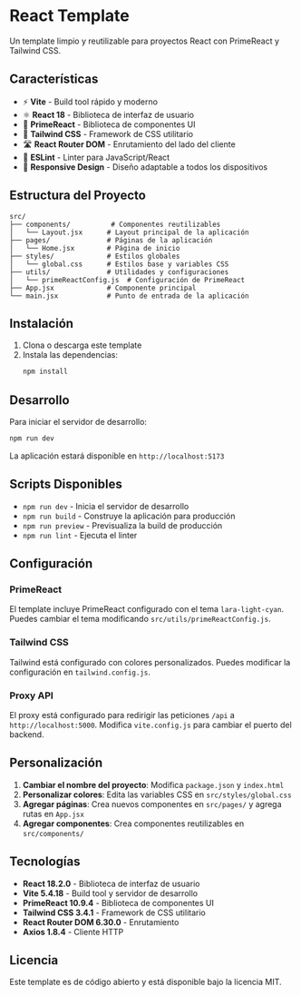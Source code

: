 # React Template

Un template limpio y reutilizable para proyectos React con PrimeReact y Tailwind CSS.

## Características

- ⚡ **Vite** - Build tool rápido y moderno
- ⚛️ **React 18** - Biblioteca de interfaz de usuario
- 🎨 **PrimeReact** - Biblioteca de componentes UI
- 🎯 **Tailwind CSS** - Framework de CSS utilitario
- 🛣️ **React Router DOM** - Enrutamiento del lado del cliente
- 🔧 **ESLint** - Linter para JavaScript/React
- 📱 **Responsive Design** - Diseño adaptable a todos los dispositivos

## Estructura del Proyecto

```
src/
├── components/          # Componentes reutilizables
│   └── Layout.jsx      # Layout principal de la aplicación
├── pages/              # Páginas de la aplicación
│   └── Home.jsx        # Página de inicio
├── styles/             # Estilos globales
│   └── global.css      # Estilos base y variables CSS
├── utils/              # Utilidades y configuraciones
│   └── primeReactConfig.js  # Configuración de PrimeReact
├── App.jsx             # Componente principal
└── main.jsx            # Punto de entrada de la aplicación
```

## Instalación

1. Clona o descarga este template
2. Instala las dependencias:
   ```bash
   npm install
   ```

## Desarrollo

Para iniciar el servidor de desarrollo:

```bash
npm run dev
```

La aplicación estará disponible en `http://localhost:5173`

## Scripts Disponibles

- `npm run dev` - Inicia el servidor de desarrollo
- `npm run build` - Construye la aplicación para producción
- `npm run preview` - Previsualiza la build de producción
- `npm run lint` - Ejecuta el linter

## Configuración

### PrimeReact
El template incluye PrimeReact configurado con el tema `lara-light-cyan`. Puedes cambiar el tema modificando `src/utils/primeReactConfig.js`.

### Tailwind CSS
Tailwind está configurado con colores personalizados. Puedes modificar la configuración en `tailwind.config.js`.

### Proxy API
El proxy está configurado para redirigir las peticiones `/api` a `http://localhost:5000`. Modifica `vite.config.js` para cambiar el puerto del backend.

## Personalización

1. **Cambiar el nombre del proyecto**: Modifica `package.json` y `index.html`
2. **Personalizar colores**: Edita las variables CSS en `src/styles/global.css`
3. **Agregar páginas**: Crea nuevos componentes en `src/pages/` y agrega rutas en `App.jsx`
4. **Agregar componentes**: Crea componentes reutilizables en `src/components/`

## Tecnologías

- **React 18.2.0** - Biblioteca de interfaz de usuario
- **Vite 5.4.18** - Build tool y servidor de desarrollo
- **PrimeReact 10.9.4** - Biblioteca de componentes UI
- **Tailwind CSS 3.4.1** - Framework de CSS utilitario
- **React Router DOM 6.30.0** - Enrutamiento
- **Axios 1.8.4** - Cliente HTTP

## Licencia

Este template es de código abierto y está disponible bajo la licencia MIT.